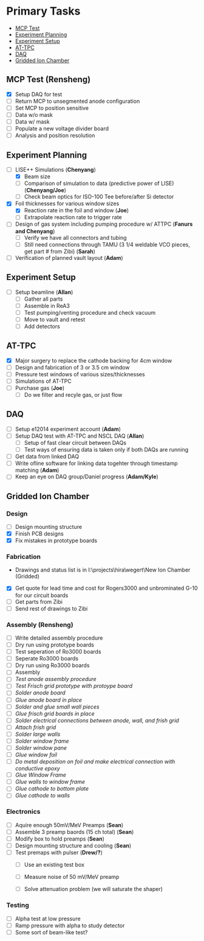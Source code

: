 # Primary Tasks
* [MCP Test](#MCP-Test)
* [Experiment Planning](#Experiment-Planning)
* [Experiment Setup](#Experiment-Setup)
* [AT-TPC](#AT_TPC)
* [DAQ](#DAQ)
* [Gridded Ion Chamber](#Gridded-Ion-Chamber)

## MCP Test (**Rensheng**)
- [x] Setup DAQ for test
- [ ] Return MCP to unsegmented anode configuration
- [ ] Set MCP to position sensitive
- [ ] Data w/o mask
- [ ] Data w/ mask
- [ ] Populate a new voltage divider board
- [ ] Analysis and position resolution

## Experiment Planning
- [ ] LISE++ Simulations (**Chenyang**)
  - [x] Beam size
  - [ ] Comparison of simulation to data (predictive power of LISE) (**Chenyang/Joe**)
  - [ ] Check beam optics for ISO-100 Tee before/after Si detector
- [x] Foil thicknesses for various window sizes
  - [x] Reaction rate in the foil and window (**Joe**)
  - [ ] Extrapolate reaction rate to trigger rate
- [ ] Design of gas system including pumping procedure w/ ATTPC (**Fanurs and Chenyang**)
  - [ ] Verify we have all connectors and tubing
  - [ ] Still need connections through TAMU (3 1/4 weldable VCO pieces, get part # from Zibi)  (**Sarah**)
- [ ] Verification of planned vault layout (**Adam**)

## Experiment Setup
- [ ] Setup beamline (**Allan**)
  - [ ] Gather all parts
  - [ ] Assemble in ReA3
  - [ ] Test pumping/venting procedure and check vacuum
  - [ ] Move to vault and retest
  - [ ] Add detectors

## AT-TPC
- [x] Major surgery to replace the cathode backing for 4cm window
- [ ] Design and fabrication of 3 or 3.5 cm window
- [ ] Pressure test windows of various sizes/thicknesses
- [ ] Simulations of AT-TPC
- [ ] Purchase gas (**Joe**)
  - [ ] Do we filter and recyle gas, or just flow

## DAQ
- [ ] Setup e12014 experiment account (**Adam**)
- [ ] Setup DAQ test with AT-TPC and NSCL DAQ (**Allan**)
  - [ ] Setup of fast clear circuit between DAQs
  - [ ] Test ways of ensuring data is taken only if both DAQs are running
- [ ] Get data from linked DAQ
- [ ] Write ofline software for linking data togehter through timestamp matching (**Adam**)
- [ ] Keep an eye on DAQ group/Daniel progress (**Adam/Kyle**)

## Gridded Ion Chamber

### Design
- [ ] Design mounting structure
- [x] Finish PCB designs
- [x] Fix mistakes in prototype boards

### Fabrication
* Drawings and status list is in I:\projects\hira\wegert\New Ion Chamber (Gridded)
- [x] Get quote for lead time and cost for Rogers3000 and unbrominated G-10 for our circuit boards
- [ ] Get parts from Zibi
- [ ] Send rest of drawings to Zibi

### Assembly (**Rensheng**)
- [ ] Write detailed assembly procedure
- [ ] Dry run using prototype boards
- [ ] Test seperation of Ro3000 boards
- [ ] Seperate Ro3000 boards
- [ ] Dry run using Ro3000 boards
- [ ] Assembly
- [ ] *Test anode assembly procedure*
- [ ] *Test Frisch grid prototype with protoype board*
- [ ] *Solder anode board*
- [ ] *Glue anode board in place*
- [ ] *Solder and glue small wall pieces*
- [ ] *Glue frisch grid boards in place*
- [ ] *Solder electrical connections between anode, wall, and frish grid*
- [ ] *Attach frish grid*
- [ ] *Solder large walls*
- [ ] *Solder window frame*
- [ ] *Solder window pane*
- [ ] *Glue window foil*
- [ ] *Do metal deposition on foil and make electrical connection with conductive epoxy*
- [ ] *Glue Window Frame*
- [ ] *Glue walls to window frame*
- [ ] *Glue cathode to bottom plate*
- [ ] *Glue cathode to walls*

### Electronics
- [ ] Aquire enough 50mV/MeV Preamps (**Sean**)
- [ ] Assemble 3 preamp baords (15 ch total) (**Sean**)
- [ ] Modify box to hold preamps (**Sean**)
- [ ] Design mounting structure and cooling (**Sean**)
- [ ] Test premaps with pulser (**Drew/?**)
  - [ ] Use an existing test box
  - [ ] Measure noise of 50 mV/MeV preamp
  - [ ] Solve attenuation problem (we will saturate the shaper)


### Testing
- [ ] Alpha test at low pressure
- [ ] Ramp pressure with alpha to study detector
- [ ] Some sort of beam-like test?
